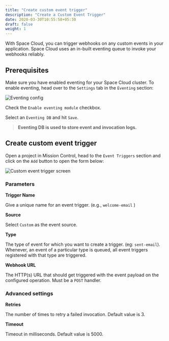```yaml
---
title: "Create custom event trigger"
description: "Create a Custom Event Trigger"
date: 2020-03-30T10:55:58+05:30
draft: false
weight: 1
---
```


With Space Cloud, you can trigger webhooks on any custom events in your application. Space Cloud uses an in-built eventing queue to invoke your webhooks reliably.

## Prerequisites

Make sure you have enabled eventing for your Space Cloud cluster. To enable eventing, head over to the `Settings` tab in the `Eventing` section:

![Eventing config](/images/screenshots/eventing-config.png)

Check the `Enable eventing module` checkbox. 

Select an `Eventing DB` and hit `Save`.

> **Eventing DB is used to store event and invocation logs.**

## Create custom event trigger

Open a project in Mission Control, head to the `Event Triggers` section and click on the `Add` button to open the form below:

![Custom event trigger screen](/images/screenshots/custom-trigger.png)

### Parameters

**Trigger Name**

Give a unique name for an event trigger. (e.g., `welcome-email` )

**Source**

Select `Custom` as the event source.

**Type**

The type of event for which you want to create a trigger. (eg: `sent-email`). Whenever, an event of a particular type is queued, all event triggers registered with that type are triggered.

**Webhook URL**

The HTTP(s) URL that should get triggered with the event payload on the configured operation. Must be a `POST` handler.

### Advanced settings

**Retries** 

The number of times to retry a failed invocation. Default value is 3.

**Timeout**

Timeout in milliseconds. Default value is 5000.
